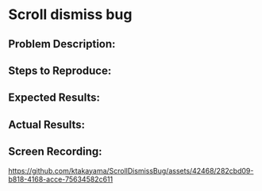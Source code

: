 # Scroll dismiss bug

## Problem Description:



## Steps to Reproduce:



## Expected Results:



## Actual Results:



## Screen Recording:

https://github.com/ktakayama/ScrollDismissBug/assets/42468/282cbd09-b818-4168-acce-75634582c611



